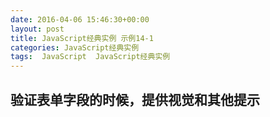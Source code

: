 ```yaml
---
date: 2016-04-06 15:46:30+00:00
layout: post
title: JavaScript经典实例 示例14-1
categories: JavaScript经典实例
tags:  JavaScript  JavaScript经典实例
---
```


验证表单字段的时候，提供视觉和其他提示
----------------

<html>
    <head>
        <title>Validating Forms</title>
        <meta charset="utf-8" />
        <style type="text/css">
            [role="alert"]
            {
                background-color: #fcc;
                font-weight: bold;
                padding: 5px;
                border: 1px dashed #000;
            }
            
            div
            {
                margin: 10px 0;
                padding: 5px;
                width: 400px;
                background-color: #fff;
            }
            
        </style>
        <script type="text/javascript">
            window.onload = function() {
                document.getElementById('thirdfield').onchange = validateField;
                document.getElementById('firstfield').onblur = mandatoryField;
                document.getElementById('testform').onsubmit = finalCheck;
            }
            
            function removeAlert() {
                var msg = document.getElementById('msg');
                
                if (msg) {
                    document.body.removeChild(msg);
                }
            
            }
            
            function resetField(elem) {
                elem.parentNode.setAttribute('style', 'background-color:#fff');
                var valid = elem.getAttribute('aria-invalid');
                
                if (valid) {
                    elem.removeAttribute('aria-invalid');
                }
            
            }
            
            function badField(elem) {
                elem.parentNode.setAttribute('style', 'background-color: #fee');
                elem.setAttribute('aria-invalid', 'true');
            }
            
            function generateAlert(txt) {
                
                // 创建新的文本和div元素，并设置ARIA和类及id
                var txtNd = document.createTextNode(txt);
                
                msg = document.createElement('div');
                msg.setAttribute('role', 'alert');
                msg.setAttribute('id', 'msg');
                msg.setAttribute('class', 'alert');
                
                // 把文本附加到div，把div附加到文档
                msg.appendChild(txtNd);
                document.body.appendChild(msg);
            }
            
            function validateField() {
                
                // 删除任何已有的警告，而不管什么值
                removeAlert();
                
                // 检查数字
                if (!isNaN(parseFloat(this.value))) {
                    resetField(this);
                } else {
                    badField(this);
                    generateAlert("You entered an invalid value in Third Field.Only numeric nalues such as 105 or 3.54 are allowed")
                }
                
            }
            
            function mandatoryField() {
                
                // 删除任何已有的警告
                removeAlert();
                
                // 检查值
                if (this.value.length > 0) {
                    resetField(this);
                } else {
                    badField(this);
                    generateAlert("You must enter a value into First Field");
                }

            }
            
            function finalCheck() {
                removeAlert();
                var fields = document.querySelectorAll("[aria-invalid='true']");
                
                if (fields.length > 0) {
                    generateAlert("You have incorrect fields entries that must be fixed before you can submit this form");
                    return false;
                }
                
            }
            
        </script>
    </head>
    <body>
        <form id="testform">
            <div>
                <label for="firstfield">*First Field:</label><br />
                <input id="firstfield" name="firstfield" type="text" aria-required="true" />
            </div>
            <div>
                <label for="secondfield">Second Field:</label><br />
                <input id="secondfield" name="secondfield" type="text" />
            </div>
            <div>
                <label for="thirdfield">Third Field (numeric):</label><br />
                <input id="thirdfield" name="thirdfield" type="text" />
            </div>
            <div>
                <label for="fourthfield">Fourth Field:</label><br />
                <input id="fourthfield" name="fourthfield" type="text" />
            </div>
            <input type="submit" value="Send Data" />
        </form>
    </body>
</html>

源码如下：

``` javascript
<!DOCTYPE html>
<html>
    <head>
        <title>Validating Forms</title>
        <meta charset="utf-8" />
        <style type="text/css">
            [role="alert"]
            {
                background-color: #fcc;
                font-weight: bold;
                padding: 5px;
                border: 1px dashed #000;
            }
            
            div
            {
                margin: 10px 0;
                padding: 5px;
                width: 400px;
                background-color: #fff;
            }
            
        </style>
        <script type="text/javascript">
            window.onload = function() {
                document.getElementById('thirdfield').onchange = validateField;
                document.getElementById('firstfield').onblur = mandatoryField;
                document.getElementById('testform').onsubmit = finalCheck;
            }
            
            function removeAlert() {
                var msg = document.getElementById('msg');
                
                if (msg) {
                    document.body.removeChild(msg);
                }
            
            }
            
            function resetField(elem) {
                elem.parentNode.setAttribute('style', 'background-color:#fff');
                var valid = elem.getAttribute('aria-invalid');
                
                if (valid) {
                    elem.removeAttribute('aria-invalid');
                }
            
            }
            
            function badField(elem) {
                elem.parentNode.setAttribute('style', 'background-color: #fee');
                elem.setAttribute('aria-invalid', 'true');
            }
            
            function generateAlert(txt) {
                
                // 创建新的文本和div元素，并设置ARIA和类及id
                var txtNd = document.createTextNode(txt);
                
                msg = document.createElement('div');
                msg.setAttribute('role', 'alert');
                msg.setAttribute('id', 'msg');
                msg.setAttribute('class', 'alert');
                
                // 把文本附加到div，把div附加到文档
                msg.appendChild(txtNd);
                document.body.appendChild(msg);
            }
            
            function validateField() {
                
                // 删除任何已有的警告，而不管什么值
                removeAlert();
                
                // 检查数字
                if (!isNaN(parseFloat(this.value))) {
                    resetField(this);
                } else {
                    badField(this);
                    generateAlert("You entered an invalid value in Third Field.Only numeric nalues such as 105 or 3.54 are allowed")
                }
                
            }
            
            function mandatoryField() {
                
                // 删除任何已有的警告
                removeAlert();
                
                // 检查值
                if (this.value.length > 0) {
                    resetField(this);
                } else {
                    badField(this);
                    generateAlert("You must enter a value into First Field");
                }

            }
            
            function finalCheck() {
                removeAlert();
                var fields = document.querySelectorAll("[aria-invalid='true']");
                
                if (fields.length > 0) {
                    generateAlert("You have incorrect fields entries that must be fixed before you can submit this form");
                    return false;
                }
                
            }
            
        </script>
    </head>
    <body>
        <form id="testform">
            <div>
                <label for="firstfield">*First Field:</label><br />
                <input id="firstfield" name="firstfield" type="text" aria-required="true" />
            </div>
            <div>
                <label for="secondfield">Second Field:</label><br />
                <input id="secondfield" name="secondfield" type="text" />
            </div>
            <div>
                <label for="thirdfield">Third Field (numeric):</label><br />
                <input id="thirdfield" name="thirdfield" type="text" />
            </div>
            <div>
                <label for="fourthfield">Fourth Field:</label><br />
                <input id="fourthfield" name="fourthfield" type="text" />
            </div>
            <input type="submit" value="Send Data" />
        </form>
    </body>
</html>
``` 
`onblur` 事件会在对象失去焦点时发生。